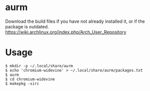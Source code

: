 # aurm
Download the build files if you have not already installed it, or if the package is outdated.
https://wiki.archlinux.org/index.php/Arch_User_Repository
# Usage
```
$ mkdir -p ~/.local/share/aurm
$ echo 'chromium-widevine' > ~/.local/share/aurm/packages.txt
$ aurm
$ cd chromium-widevine
$ makepkg -sirc
```
